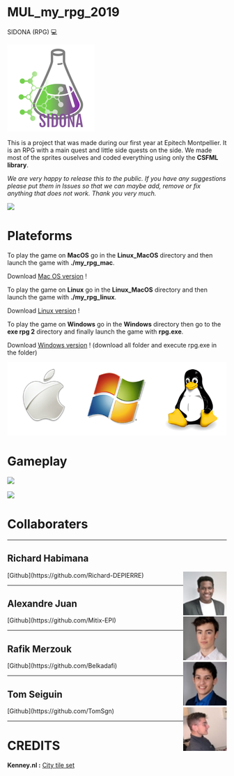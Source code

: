 # MUL_my_rpg_2019
SIDONA (RPG) :computer:

![](Linux_MacOS/assets/sprites/menu/logo.png)

This is a project that was made during our first year at Epitech Montpellier. It is an RPG with a main quest and little side quests on the side. We made most of the sprites ouselves and coded everything using only the **CSFML library**.

*We are very happy to release this to the public. If you have any suggestions please put them in Issues so that we can maybe add, remove or fix anything that does not work. Thank you very much.*

![](images/main.gif)

# Plateforms

To play the game on **MacOS** go in the **Linux_MacOS** directory and then launch the game with **./my_rpg_mac**.

Download [Mac OS version](Linux_MacOS) !

To play the game on **Linux** go in the **Linux_MacOS** directory and then launch the game with **./my_rpg_linux**.

Download [Linux version](Linux_MacOS) !

To play the game on **Windows** go in the **Windows** directory then go to the **exe rpg 2** directory and finally launch the game with **rpg.exe**.

Download [Windows version](Windows/exe%20rpg%202) ! (download all folder and execute rpg.exe in the folder)

![](images/windows-mac-os-linux.png)

# Gameplay

![](images/gameplay1.png)

![](images/gameplay2.png)

# Collaboraters

---

## Richard Habimana
<img align="right" width="100" height="100" src="images/rich.jpeg">
[Github](https://github.com/Richard-DEPIERRE)

---

## Alexandre Juan
<img align="right" width="100" height="100" src="images/juan.jpeg">
[Github](https://github.com/Mitix-EPI)

---

## Rafik Merzouk
<img align="right" width="100" height="100" src="images/rafik.jpeg">
[Github](https://github.com/Belkadafi)

---

## Tom Seiguin
<img align="right" width="100" height="100" src="images/tom.jpeg">
[Github](https://github.com/TomSgn)

---

# CREDITS

**Kenney.nl :**
[City tile set](https://www.kenney.nl/assets/rpg-urban-pack)
